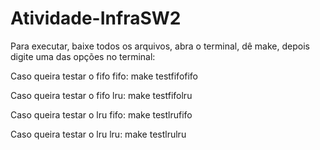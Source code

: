 # Atividade-InfraSW2

Para executar, baixe todos os arquivos, abra o terminal, dê make, depois digite uma das opções no terminal:

Caso queira testar o fifo fifo: make testfifofifo

Caso queira testar o fifo lru: make testfifolru

Caso queira testar o lru fifo: make testlrufifo

Caso queira testar o lru lru: make testlrulru
